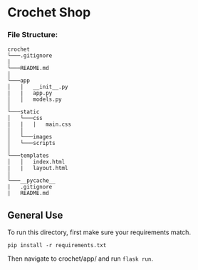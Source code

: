 # Crochet Shop
### File Structure:
```
crochet
└───.gitignore
|
└───README.md
│
└───app
│   │   __init__.py
|   |   app.py
│   │   models.py
│
└───static
│   └───css
|   |   |   main.css
│   │  
│   └───images
│   └───scripts
│
└───templates
│   │   index.html
|   |   layout.html
│
└───__pycache__
|   .gitignore
|   README.md
```

## General Use
To run this directory, first make sure your requirements match. 

`pip install -r requirements.txt`

Then navigate to crochet/app/ and run `flask run`.